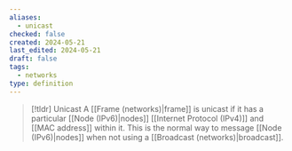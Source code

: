 ```yaml
---
aliases:
  - unicast
checked: false
created: 2024-05-21
last_edited: 2024-05-21
draft: false
tags:
  - networks
type: definition
---
```

>[!tldr] Unicast
> A [[Frame (networks)|frame]] is unicast if it has a particular [[Node (IPv6)|nodes]] [[Internet Protocol (IPv4)]] and [[MAC address]] within it. This is the normal way to message [[Node (IPv6)|nodes]] when not using a [[Broadcast (networks)|broadcast]].

